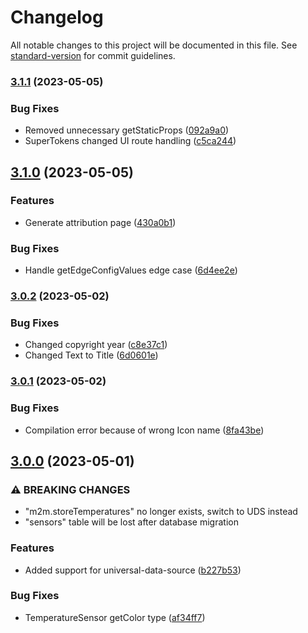 # Changelog

All notable changes to this project will be documented in this file. See [standard-version](https://github.com/conventional-changelog/standard-version) for commit guidelines.

### [3.1.1](https://github.com/hubertpawlak/home-panel/compare/v3.1.0...v3.1.1) (2023-05-05)


### Bug Fixes

* Removed unnecessary getStaticProps ([092a9a0](https://github.com/hubertpawlak/home-panel/commit/092a9a04b1ffa5e923be48f753e816b972d9a3df))
* SuperTokens changed UI route handling ([c5ca244](https://github.com/hubertpawlak/home-panel/commit/c5ca24499025b8d7372b1e18a5e68d6e205b1463))

## [3.1.0](https://github.com/hubertpawlak/home-panel/compare/v3.0.2...v3.1.0) (2023-05-05)


### Features

* Generate attribution page ([430a0b1](https://github.com/hubertpawlak/home-panel/commit/430a0b11aa3fae141c8a95aa572e4190ae96e00d))


### Bug Fixes

* Handle getEdgeConfigValues edge case ([6d4ee2e](https://github.com/hubertpawlak/home-panel/commit/6d4ee2ee2437e9819233b93ddb1b4e7ea3a7ab39))

### [3.0.2](https://github.com/hubertpawlak/home-panel/compare/v3.0.1...v3.0.2) (2023-05-02)


### Bug Fixes

* Changed copyright year ([c8e37c1](https://github.com/hubertpawlak/home-panel/commit/c8e37c182262566b97e906b57c6beddc88fc8b6a))
* Changed Text to Title ([6d0601e](https://github.com/hubertpawlak/home-panel/commit/6d0601e0c7b6194f9cd67a582e5b8a1e96bd2802))

### [3.0.1](https://github.com/hubertpawlak/home-panel/compare/v3.0.0...v3.0.1) (2023-05-02)


### Bug Fixes

* Compilation error because of wrong Icon name ([8fa43be](https://github.com/hubertpawlak/home-panel/commit/8fa43be6bb50da5942d065139ebc5b095520be0c))

## [3.0.0](https://github.com/hubertpawlak/home-panel/compare/v2.2.1...v3.0.0) (2023-05-01)


### ⚠ BREAKING CHANGES

* "m2m.storeTemperatures" no longer exists, switch to UDS instead
* "sensors" table will be lost after database migration

### Features

* Added support for universal-data-source ([b227b53](https://github.com/hubertpawlak/home-panel/commit/b227b5380ac1420f56f1a61c2656b2298a26796a))


### Bug Fixes

* TemperatureSensor getColor type ([af34ff7](https://github.com/hubertpawlak/home-panel/commit/af34ff70a37bdd608a394201040715b478007b31))
